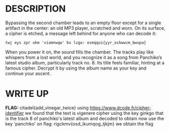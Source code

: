 # DESCRIPTION 

Bypassing the second chamber leads to an empty floor except for a single artifact in the center: an old MP3 player, scratched and worn. On its surface, a cipher is etched, a message left behind for anyone who can decode it:

```
twj eys zpr ukm 'viamnwqw' bx lzgo: esmqqui{yyr_oshwwcm_bwupa}
```
When you power it on, the sound fills the chamber. The tracks play like whispers from a lost world, and you recognize it as a song from Panchiko’s latest studio album, particularly track no. 8. Its title feels familiar, hinting at a famous cipher. Decrypt it by using the album name as your key and continue your ascent.

# WRITE UP 
**FLAG:** citadel{add_vinegar_twice}
using https://www.dcode.fr/cipher-identifier we found that the text is vigenere cipher using the key ginkgo that is the track 8 of panchiko's latest album and decoded to obtain now use the key 'panchiko' on flag: rigckmv{osd_ikumqog_tjkjm} we obtain the flag

